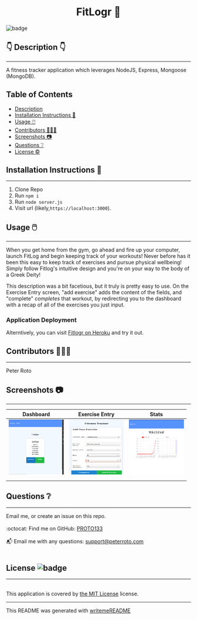 
  <h1 align="center">FitLogr 🎉 </h1>
    
  ![badge](https://img.shields.io/badge/license-MIT-brightgreen)<br />
  
  ## 👇  Description  👇
---
  
  A fitness tracker application which leverages NodeJS, Express, Mongoose (MongoDB). 
 
  ## Table of Contents 
  - [Description](#--description--)
  - [Installation Instructions 📣](#installation-instructions-)
  - [Usage 🖱️](#usage-️)
  - [Contributors 🧑‍🤝‍🧑](#contributors-)
  - [Screenshots 📷](#screenshots-)
  - [Questions ❔](#questions-)
  - [License ©️](#license-️)
    
  ## Installation Instructions 📣
---

  1. Clone Repo 
  2. Run `npm i`
  3. Run `node server.js` 
  4. Visit url (likely,`https://localhost:3000`).
  
  ## Usage 🖱️
---
When you get home from the gym, go ahead and fire up your computer, launch FitLog and begin keeping track of your workouts! Never before has it been this easy to keep track of exercises and pursue physical wellbeing! Simply follow Fitlog's intuitive design and you're on your way to the body of a Greek Deity!

This description was a bit facetious, but it truly is pretty easy to use. On the Exercise Entry screen, "add exercise" adds the content of the fields, and "complete" *completes* that workout, by redirecting you to the dashboard with a recap of all of the exercises you just input. 

### Application Deployment

Alterntively, you can visit [Fitlogr on Heroku](https://fitlogr.herokuapp.com) and try it out.
  
  ## Contributors 🧑‍🤝‍🧑
---
  Peter Roto
  
  ## Screenshots 📷
---

  |  Dashboard                              | Exercise Entry                               | Stats                               | 
  |:------------------------------------------------------:|:------------------------------------------------------:|:------------------------------------------------------:|
  | <img alt="App Dashboard" href="./public/images/screenshot1.png" src="./public/images/screenshot1.png" width="150" height="150"> |<img alt="Very good looking form for charting exercises and workouts." href="./public/images/screenshot2.png" src="./public/images/screenshot2.png" width="150" height="150">|<img alt="Charts of calulated stats colleted by the app" href="./public/images/screenshot3.png" src="./public/images/screenshot3.png" width="150" height="150">|
  |                                                        |                                                        |                                                        |
  |                                                        |                                                        |                                                        |   


  ## Questions ❔

---

  Email me, or create an issue on this repo.<br />
  <br />
  :octocat: Find me on GitHub: [PROTO133](https://github.com/PROTO133)<br />
  <br />
  📬 Email me with any questions: support@peterroto.com<br /><br />
  
  ## License ![badge](https://img.shields.io/badge/license-MIT-brightgreen)
---
  <br />
  This application is covered by <a href="https://opensource.org/licenses/MIT"> the MIT License</a> license. 

  --------------------------- 
 

  This README was generated with [writemeREADME](https://github.com/proto133/writemeREADME) 
  
